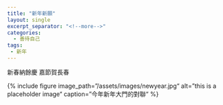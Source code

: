 ```yaml
---
title: "新年新願"
layout: single
excerpt_separator: "<!--more-->"
categories:
  - 善待自己
tags:
 - 新年
---
```


新春納餘慶
嘉節賀長春

{% include figure image_path=”/assets/images/newyear.jpg“ alt=”this is a placeholder image“ caption=”今年新年大門的對聯“ %}